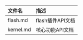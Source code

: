 |文件名                                  |描述|
|:-----                                  |:----|
|flash.md                                |flash插件API文档|
|kernel.md                               |核心功能API文档|
